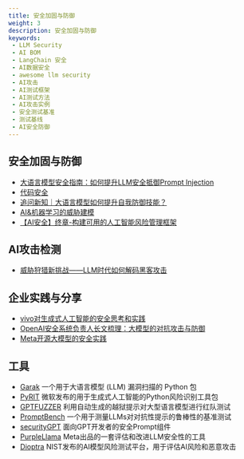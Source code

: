 ```yaml
---
title: 安全加固与防御
weight: 3
description: 安全加固与防御
keywords:
 - LLM Security
 - AI BOM
 - LangChain 安全
 - AI数据安全
 - awesome llm security
 - AI攻击
 - AI测试框架
 - AI测试方法
 - AI攻击实例
 - 安全测试基准
 - 测试基线
 - AI安全防御
---
```



## 安全加固与防御
- [大语言模型安全指南：如何提升LLM安全抵御Prompt Injection](https://www.freebuf.com/articles/security-management/393637.html)
- [代码安全](https://www.freebuf.com/articles/neopoints/384798.html)
- [追问新知｜大语言模型如何提升自我防御技能？](https://mp.weixin.qq.com/s/Mv9bP48n7RZWxz8x_SJuLQ)
- [AI&机器学习的威胁建模](https://mp.weixin.qq.com/s/w6yUHXE97Hov_i87JoYudQ)
- [【AI安全】终章-构建可用的人工智能风险管理框架](https://mp.weixin.qq.com/s/Uh7vhKo6P-rs6dEU0pBaLw)

## AI攻击检测
- [威胁狩猎新挑战——LLM时代如何解码黑客攻击](https://www.freebuf.com/articles/network/373156.html)

## 企业实践与分享
- [vivo对生成式人工智能的安全思考和实践](#)
- [OpenAI安全系统负责人长文梳理：大模型的对抗攻击与防御](https://mp.weixin.qq.com/s/t87IOi6r4N-c-StI9CPy_A)
- [Meta开源大模型的安全实践](https://mp.weixin.qq.com/s/-mHiEfImfZBgotDgRnKU5w)

## 工具
- [Garak](https://docs.garak.ai/garak/) 一个用于大语言模型 (LLM) 漏洞扫描的 Python 包
- [PyRIT](https://github.com/Azure/PyRIT) 微软发布的用于生成式人工智能的Python风险识别工具包
- [GPTFUZZER](https://github.com/sherdencooper/GPTFuzz) 利用自动生成的越狱提示对大型语言模型进行红队测试
- [PromptBench](https://github.com/microsoft/promptbench)  一个用于测量LLMs对对抗性提示的鲁棒性的基准测试
- [securityGPT](https://github.com/GPTGeeker/securityGPT) 面向GPT开发者的安全Prompt组件
- [PurpleLlama](https://github.com/meta-llama/PurpleLlama) Meta出品的一套评估和改进LLM安全性的工具
- [Dioptra](https://github.com/usnistgov/dioptra) NIST发布的AI模型风险测试平台，用于评估AI风险和恶意攻击
